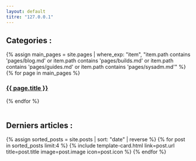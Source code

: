 ```yaml
---
layout: default
titre: "127.0.0.1"
---
```


<main class="container mt-5">

  <h2 class="mb-4">Categories :</h2>

  <!-- Les cartes pour les pages principales -->
  <div class="row row-cols-1 row-cols-md-2 g-4">
    {% assign main_pages = site.pages | where_exp: "item", "item.path contains 'pages/blog.md' or item.path contains
    'pages/builds.md' or item.path contains 'pages/guides.md' or item.path contains 'pages/sysadm.md'" %}
    {% for page in main_pages %}
    <div class="col">
      <a href="{{ page.url }}" class="text-decoration-none">
        <div class="card card-cover h-100 overflow-hidden text-bg-dark rounded-4 shadow-lg"
          style="background-image: url('{{ site.baseurl }}/assets/images/{{ page.image }}');">
          <div class="d-flex flex-column h-100 p-5 pb-3 text-shadow-1">
            <h3 class="pt-5 mt-5 mb-4 display-6 lh-1 fw-bold">{{ page.title }}</h3>
          </div>
        </div>
      </a>
    </div>
    {% endfor %}
  </div>
  <br>

  <h2 class="mb-4">Derniers articles :</h2>

  <!-- Les cartes pour les articles récents -->
  <div class="row row-cols-1 row-cols-md-2 g-4">
    {% assign sorted_posts = site.posts | sort: "date" | reverse %}
    {% for post in sorted_posts limit:4 %}
    {% include template-card.html link=post.url title=post.title image=post.image icon=post.icon %}
    {% endfor %}
  </div>

  <br>
  <br>
  <br>
  <br>

</main>